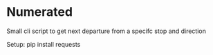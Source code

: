 # Numerated
Small cli script to get next departure from a specifc stop and direction

Setup:
pip install requests 

